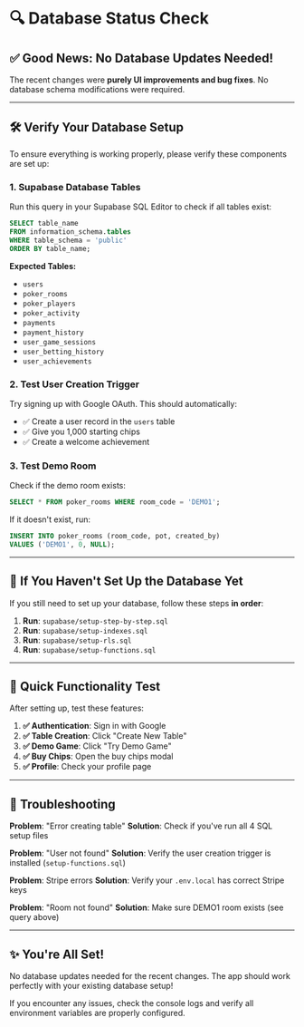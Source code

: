 # 🔍 Database Status Check

## ✅ **Good News: No Database Updates Needed!**

The recent changes were **purely UI improvements and bug fixes**. No database schema modifications were required.

---

## 🛠 **Verify Your Database Setup**

To ensure everything is working properly, please verify these components are set up:

### **1. Supabase Database Tables**
Run this query in your Supabase SQL Editor to check if all tables exist:

```sql
SELECT table_name 
FROM information_schema.tables 
WHERE table_schema = 'public' 
ORDER BY table_name;
```

**Expected Tables:**
- `users`
- `poker_rooms` 
- `poker_players`
- `poker_activity`
- `payments`
- `payment_history`
- `user_game_sessions`
- `user_betting_history`
- `user_achievements`

### **2. Test User Creation Trigger**
Try signing up with Google OAuth. This should automatically:
- ✅ Create a user record in the `users` table
- ✅ Give you 1,000 starting chips
- ✅ Create a welcome achievement

### **3. Test Demo Room**
Check if the demo room exists:

```sql
SELECT * FROM poker_rooms WHERE room_code = 'DEMO1';
```

If it doesn't exist, run:
```sql
INSERT INTO poker_rooms (room_code, pot, created_by)
VALUES ('DEMO1', 0, NULL);
```

---

## 🔧 **If You Haven't Set Up the Database Yet**

If you still need to set up your database, follow these steps **in order**:

1. **Run**: `supabase/setup-step-by-step.sql`
2. **Run**: `supabase/setup-indexes.sql`
3. **Run**: `supabase/setup-rls.sql` 
4. **Run**: `supabase/setup-functions.sql`

---

## 🧪 **Quick Functionality Test**

After setting up, test these features:

1. **✅ Authentication**: Sign in with Google
2. **✅ Table Creation**: Click "Create New Table" 
3. **✅ Demo Game**: Click "Try Demo Game"
4. **✅ Buy Chips**: Open the buy chips modal
5. **✅ Profile**: Check your profile page

---

## 🚨 **Troubleshooting**

**Problem**: "Error creating table"
**Solution**: Check if you've run all 4 SQL setup files

**Problem**: "User not found" 
**Solution**: Verify the user creation trigger is installed (`setup-functions.sql`)

**Problem**: Stripe errors
**Solution**: Verify your `.env.local` has correct Stripe keys

**Problem**: "Room not found"
**Solution**: Make sure DEMO1 room exists (see query above)

---

## ✨ **You're All Set!**

No database updates needed for the recent changes. The app should work perfectly with your existing database setup!

If you encounter any issues, check the console logs and verify all environment variables are properly configured.